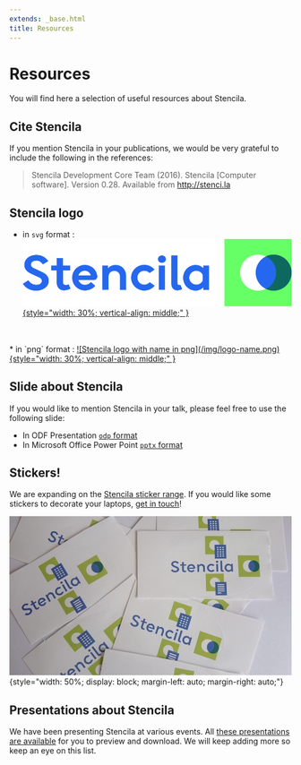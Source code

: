 ```yaml
---
extends: _base.html
title: Resources
---
```


# Resources

You will find here a selection of useful resources about Stencila.

## Cite Stencila

If you mention Stencila in your publications, we would be very grateful to include the following in the references:

> Stencila Development Core Team (2016). Stencila [Computer software]. Version 0.28. Available from http://stenci.la


## Stencila logo

* in `svg` format : <a href="../img/logo-name.svg" download>![Stencila logo with name in svg](/img/logo-name.svg){style="width: 30%; vertical-align: middle;" }</a>
<br />
<br />
* in `png` format :  <a href="../img/logo-name.png" download>![Stencila logo with name in png](/img/logo-name.png){style="width: 30%; vertical-align: middle;" }</a>

## Slide about Stencila

If you would like to mention Stencila in your talk, please feel free to use the following slide:

* In ODF Presentation <a href="stencila-slide.odp" download>`odp` format</a>
* In Microsoft Office Power Point <a href="stencila-slide.pptx" download>`pptx` format</a>

## Stickers!

We are expanding on the [Stencila sticker range](/blog/2018-05-stickers). If you would like some stickers to decorate your laptops,
[get in touch](mailto:aleksandra@stenci.la)!

![Stencila Stcikers](/blog/2018-05-stickers/stickers-stencila.jpg){style="width: 50%; display: block;   margin-left: auto; margin-right: auto;"}

## Presentations about Stencila

We have been presenting Stencila at various events. All [these presentations are available](https://stencila.github.io/slides/)
for you to preview and download. We will keep adding more so keep an eye on this list.

